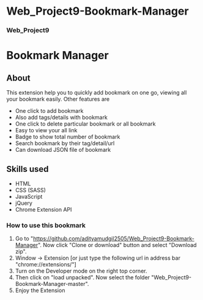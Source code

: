 # Web_Project9-Bookmark-Manager
### Web_Project9
# Bookmark Manager
## About
This extension help you to quickly add bookmark on one go, viewing all your bookmark easily.
Other features are
- One click to add bookmark
- Also add tags/details with bookmark
- One click to delete particular bookmark or all bookmark
- Easy to view your all link
- Badge to show total number of bookmark
- Search bookmark by their tag/detail/url
- Can download JSON file of bookmark

## Skills used
- HTML
- CSS (SASS)
- JavaScript
- jQuery
- Chrome Extension API

### How to use this bookmark
1. Go to "https://github.com/adityamudgil2505/Web_Project9-Bookmark-Manager". Now click "Clone or download" button and select "Download zip".
2. Window -> Extension [or just type the following url in address bar "chrome://extensions/"]
3. Turn on the Developer mode on the right top corner.
4. Then click on "load unpacked". Now select the folder "Web_Project9-Bookmark-Manager-master".
5. Enjoy the Extension

